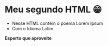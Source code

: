 # Meu segundo HTML :grin:
 - Nesse HTML contém o poema Lorem Ipsum
 - Com o Idioma Latim

<b>Esperto que aproveite</b>